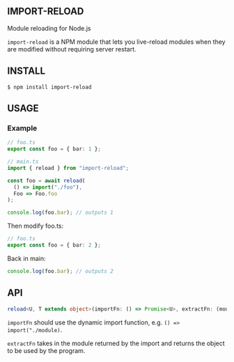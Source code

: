 ## IMPORT-RELOAD

Module reloading for Node.js

`import-reload` is a NPM module that lets you live-reload modules when they are modified without requiring server restart.

## INSTALL

```shell
$ npm install import-reload
```

## USAGE

### Example

```ts
// foo.ts
export const foo = { bar: 1 };
```

```ts
// main.ts
import { reload } from "import-reload";

const foo = await reload(
  () => import("./foo"),
  Foo => Foo.foo
);

console.log(foo.bar); // outputs 1
```

Then modify foo.ts:

```ts
// foo.ts
export const foo = { bar: 2 };
```

Back in main:

```ts
console.log(foo.bar); // outputs 2
```

## API

```ts
reload<U, T extends object>(importFn: () => Promise<U>, extractFn: (module: U) => T): Promise<T>;
```

`importFn` should use the dynamic import function, e.g. `() => import("./module)`.

`extractFn` takes in the module returned by the import and returns the object to be used by the program.
